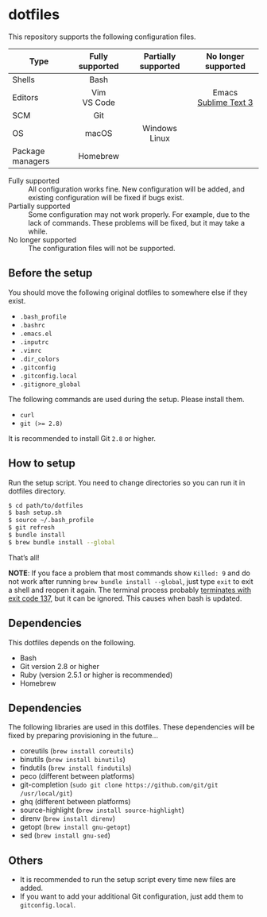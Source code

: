 # dotfiles
This repository supports the following configuration files.

| Type             | Fully supported | Partially supported | No longer supported                                            |
|------------------|:---------------:|:-------------------:|:--------------------------------------------------------------:|
| Shells           | Bash            |                     |                                                                |
| Editors          | Vim<br>VS Code  |                     | Emacs<br>[Sublime Text 3](https://github.com/noraworld/sublrc) |
| SCM              | Git             |                     |                                                                |
| OS               | macOS           | Windows<br>Linux    |                                                                |
| Package managers | Homebrew        |                     |                                                                |

<dl>
  <dt>Fully supported</dt>
  <dd>All configuration works fine. New configuration will be added, and existing configuration will be fixed if bugs exist.</dd>
  <dt>Partially supported</dt>
  <dd>Some configuration may not work properly. For example, due to the lack of commands. These problems will be fixed, but it may take a while.</dd>
  <dt>No longer supported</dt>
  <dd>The configuration files will not be supported.</dd>
</dl>

## Before the setup
You should move the following original dotfiles to somewhere else if they exist.

* `.bash_profile`
* `.bashrc`
* `.emacs.el`
* `.inputrc`
* `.vimrc`
* `.dir_colors`
* `.gitconfig`
* `.gitconfig.local`
* `.gitignore_global`

The following commands are used during the setup. Please install them.

* `curl`
* `git (>= 2.8)`

It is recommended to install Git `2.8` or higher.

## How to setup
Run the setup script. You need to change directories so you can run it in dotfiles directory.

```bash
$ cd path/to/dotfiles
$ bash setup.sh
$ source ~/.bash_profile
$ git refresh
$ bundle install
$ brew bundle install --global
```

That’s all!

**NOTE**: If you face a problem that most commands show `Killed: 9` and do not work after running `brew bundle install --global`, just type `exit` to exit a shell and reopen it again. The terminal process probably [terminates with exit code 137](https://code.visualstudio.com/docs/supporting/troubleshoot-terminal-launch), but it can be ignored. This causes when bash is updated.

## Dependencies
This dotfiles depends on the following.

* Bash
* Git version 2.8 or higher
* Ruby (version 2.5.1 or higher is recommended)
* Homebrew

## Dependencies
The following libraries are used in this dotfiles. These dependencies will be fixed by preparing provisioning in the future...

* coreutils (`brew install coreutils`)
* binutils (`brew install binutils`)
* findutils (`brew install findutils`)
* peco (different between platforms)
* git-completion (`sudo git clone https://github.com/git/git /usr/local/git`)
* ghq (different between platforms)
* source-highlight (`brew install source-highlight`)
* direnv (`brew install direnv`)
* getopt (`brew install gnu-getopt`)
* sed (`brew install gnu-sed`)

## Others
* It is recommended to run the setup script every time new files are added.
* If you want to add your additional Git configuration, just add them to `gitconfig.local`.
